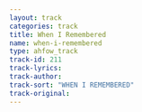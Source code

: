 ```yaml
---
layout: track
categories: track
title: When I Remembered
name: when-i-remembered
type: ahfow_track
track-id: 211
track-lyrics: 
track-author: 
track-sort: "WHEN I REMEMBERED"
track-original: 
---
```

